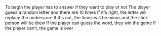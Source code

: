 To begin the player has to answer if they want to play or not
The player guess a random letter and there are 10 times
If it's right, the letter will replace the underscore
If it's not, the times will be minus and the stick person will be drew
If the player can guess the word, they win the game
If the player can't, the game is over